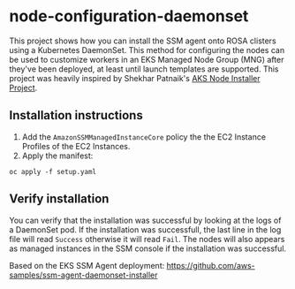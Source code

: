 # node-configuration-daemonset

This project shows how you can install the SSM agent onto ROSA clisters using a Kubernetes DaemonSet.  This method for configuring the nodes can be used to customize workers in an EKS Managed Node Group (MNG) after they've been deployed, at least until launch templates are supported.  This project was heavily inspired by Shekhar Patnaik's [AKS Node Installer Project](https://github.com/patnaikshekhar/AKSNodeInstaller).  

## Installation instructions
1. Add the `AmazonSSMManagedInstanceCore` policy the the EC2 Instance Profiles of the EC2 Instances. 
2. Apply the manifest:
```
oc apply -f setup.yaml
```

## Verify installation
You can verify that the installation was successful by looking at the logs of a DaemonSet pod.  If the installation was successfull, the last line in the log file will read `Success` otherwise it will read `Fail`.  The nodes will also appears as managed instances in the SSM console if the installation was successful. 

Based on the EKS SSM Agent deployment: https://github.com/aws-samples/ssm-agent-daemonset-installer